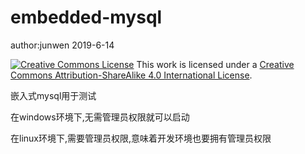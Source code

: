 # embedded-mysql

author:junwen 2019-6-14

[![Creative Commons License](https://i.creativecommons.org/l/by-sa/4.0/88x31.png)](http://creativecommons.org/licenses/by-sa/4.0/)
This work is licensed under a [Creative Commons Attribution-ShareAlike 4.0 International License](http://creativecommons.org/licenses/by-sa/4.0/).

嵌入式mysql用于测试

在windows环境下,无需管理员权限就可以启动

在linux环境下,需要管理员权限,意味着开发环境也要拥有管理员权限